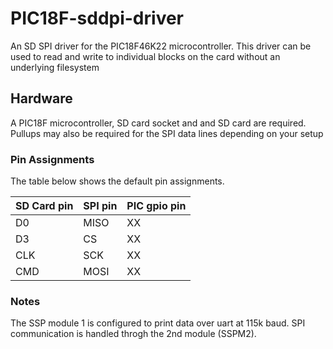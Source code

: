 # PIC18F-sddpi-driver
An SD SPI driver for the PIC18F46K22 microcontroller. This driver can be used to read and write to individual blocks on the card without an underlying filesystem

## Hardware
A PIC18F microcontroller, SD card socket and and SD card are required. Pullups may also be required for the SPI data lines depending on your setup

### Pin Assignments
The table below shows the default pin assignments.

| SD Card pin | SPI pin | PIC gpio pin |
|-------------|---------|--------------|
| D0          | MISO    | XX           |
| D3          | CS      | XX           |
| CLK         | SCK     | XX           |
| CMD         | MOSI    | XX           |

### Notes
The SSP module 1 is configured to print data over uart at 115k baud. SPI communication is handled throgh the 2nd module (SSPM2).